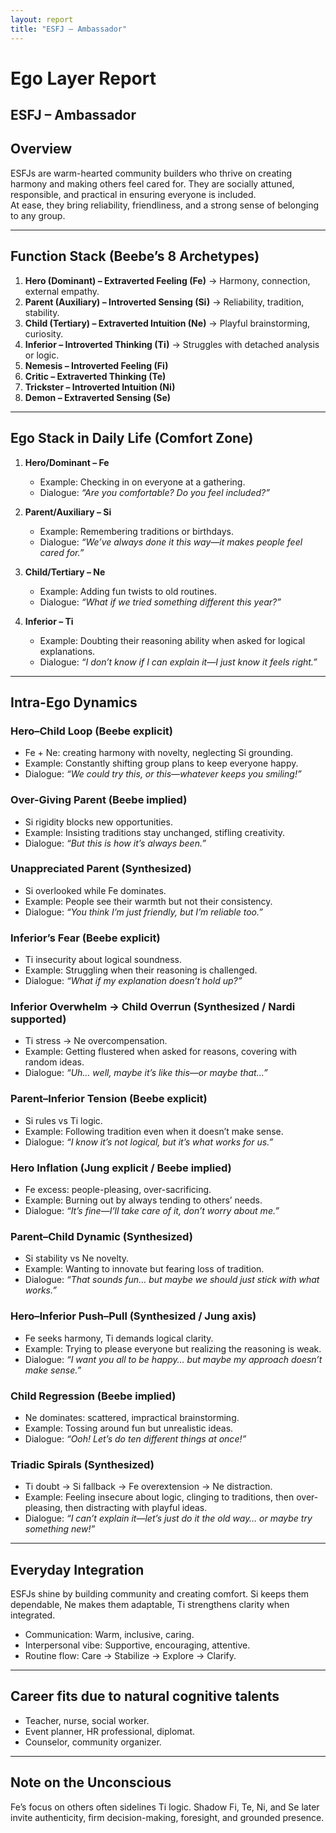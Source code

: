 ```yaml
---
layout: report
title: "ESFJ – Ambassador"
---
```


# Ego Layer Report

## ESFJ – Ambassador  

## Overview  
ESFJs are warm-hearted community builders who thrive on creating harmony and making others feel cared for. They are socially attuned, responsible, and practical in ensuring everyone is included.  
At ease, they bring reliability, friendliness, and a strong sense of belonging to any group.  

---

## Function Stack (Beebe’s 8 Archetypes)  
1. **Hero (Dominant) – Extraverted Feeling (Fe)** → Harmony, connection, external empathy.  
2. **Parent (Auxiliary) – Introverted Sensing (Si)** → Reliability, tradition, stability.  
3. **Child (Tertiary) – Extraverted Intuition (Ne)** → Playful brainstorming, curiosity.  
4. **Inferior – Introverted Thinking (Ti)** → Struggles with detached analysis or logic.  
5. **Nemesis – Introverted Feeling (Fi)**  
6. **Critic – Extraverted Thinking (Te)**  
7. **Trickster – Introverted Intuition (Ni)**  
8. **Demon – Extraverted Sensing (Se)**  

---

## Ego Stack in Daily Life (Comfort Zone)  

1. **Hero/Dominant – Fe**  
   - Example: Checking in on everyone at a gathering.  
   - Dialogue: *“Are you comfortable? Do you feel included?”*  

2. **Parent/Auxiliary – Si**  
   - Example: Remembering traditions or birthdays.  
   - Dialogue: *“We’ve always done it this way—it makes people feel cared for.”*  

3. **Child/Tertiary – Ne**  
   - Example: Adding fun twists to old routines.  
   - Dialogue: *“What if we tried something different this year?”*  

4. **Inferior – Ti**  
   - Example: Doubting their reasoning ability when asked for logical explanations.  
   - Dialogue: *“I don’t know if I can explain it—I just know it feels right.”*  

---

## Intra-Ego Dynamics  

### Hero–Child Loop (Beebe explicit)  
- Fe + Ne: creating harmony with novelty, neglecting Si grounding.  
- Example: Constantly shifting group plans to keep everyone happy.  
- Dialogue: *“We could try this, or this—whatever keeps you smiling!”*  

### Over-Giving Parent (Beebe implied)  
- Si rigidity blocks new opportunities.  
- Example: Insisting traditions stay unchanged, stifling creativity.  
- Dialogue: *“But this is how it’s always been.”*  

### Unappreciated Parent (Synthesized)  
- Si overlooked while Fe dominates.  
- Example: People see their warmth but not their consistency.  
- Dialogue: *“You think I’m just friendly, but I’m reliable too.”*  

### Inferior’s Fear (Beebe explicit)  
- Ti insecurity about logical soundness.  
- Example: Struggling when their reasoning is challenged.  
- Dialogue: *“What if my explanation doesn’t hold up?”*  

### Inferior Overwhelm → Child Overrun (Synthesized / Nardi supported)  
- Ti stress → Ne overcompensation.  
- Example: Getting flustered when asked for reasons, covering with random ideas.  
- Dialogue: *“Uh… well, maybe it’s like this—or maybe that…”*  

### Parent–Inferior Tension (Beebe explicit)  
- Si rules vs Ti logic.  
- Example: Following tradition even when it doesn’t make sense.  
- Dialogue: *“I know it’s not logical, but it’s what works for us.”*  

### Hero Inflation (Jung explicit / Beebe implied)  
- Fe excess: people-pleasing, over-sacrificing.  
- Example: Burning out by always tending to others’ needs.  
- Dialogue: *“It’s fine—I’ll take care of it, don’t worry about me.”*  

### Parent–Child Dynamic (Synthesized)  
- Si stability vs Ne novelty.  
- Example: Wanting to innovate but fearing loss of tradition.  
- Dialogue: *“That sounds fun… but maybe we should just stick with what works.”*  

### Hero–Inferior Push–Pull (Synthesized / Jung axis)  
- Fe seeks harmony, Ti demands logical clarity.  
- Example: Trying to please everyone but realizing the reasoning is weak.  
- Dialogue: *“I want you all to be happy… but maybe my approach doesn’t make sense.”*  

### Child Regression (Beebe implied)  
- Ne dominates: scattered, impractical brainstorming.  
- Example: Tossing around fun but unrealistic ideas.  
- Dialogue: *“Ooh! Let’s do ten different things at once!”*  

### Triadic Spirals (Synthesized)  
- Ti doubt → Si fallback → Fe overextension → Ne distraction.  
- Example: Feeling insecure about logic, clinging to traditions, then over-pleasing, then distracting with playful ideas.  
- Dialogue: *“I can’t explain it—let’s just do it the old way… or maybe try something new!”*  

---

## Everyday Integration  
ESFJs shine by building community and creating comfort. Si keeps them dependable, Ne makes them adaptable, Ti strengthens clarity when integrated.  

- Communication: Warm, inclusive, caring.  
- Interpersonal vibe: Supportive, encouraging, attentive.  
- Routine flow: Care → Stabilize → Explore → Clarify.  

---

## Career fits due to natural cognitive talents  
- Teacher, nurse, social worker.  
- Event planner, HR professional, diplomat.  
- Counselor, community organizer.  

---

## Note on the Unconscious  
Fe’s focus on others often sidelines Ti logic. Shadow Fi, Te, Ni, and Se later invite authenticity, firm decision-making, foresight, and grounded presence.
